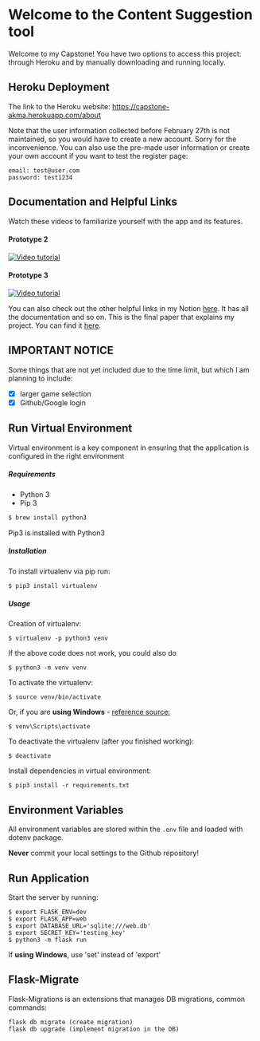 # Welcome to the Content Suggestion tool

Welcome to my Capstone! You have two options to access this project: through Heroku and by manually downloading and running locally. 

## Heroku Deployment

The link to the Heroku website: https://capstone-akma.herokuapp.com/about 

Note that the user information collected before February 27th is not maintained, so you would have to create a new account. Sorry for the inconvenience. You can also use the pre-made user information or create your own account if you want to test the register page:

```{python}
email: test@user.com
password: test1234
```
## Documentation and Helpful Links

Watch these videos to familiarize yourself with the app and its features.

#### Prototype 2
[![Video tutorial](https://user-images.githubusercontent.com/47840436/155910621-8e570c0b-5cb3-461f-aaa4-c3945b030668.png)](https://drive.google.com/file/d/1xpgPpe7_YenO-bV89TyrH1irMNF0Gu06/view?usp=sharing "[v0.2] Video tutorial")

#### Prototype 3

[![Video tutorial](https://user-images.githubusercontent.com/47840436/155910386-d385508b-1007-4421-9950-7ba1a4f613aa.png)](https://drive.google.com/file/d/1MEsSbRu7UOULC_42P9sk8FxwKQ7AL1yY/view?usp=sharing "[v0.3] Video tutorial")

You can also check out the other helpful links in my Notion [here](https://akmarzhan.notion.site/Capstone-5d82dfda87854d789d97c13e08cb5f9e). It has all the documentation and so on. This is the final paper that explains my project. You can find it [here](https://drive.google.com/file/d/1zruBliinuT4rVAPfmo9ndoSyDf-stb1B/view?usp=sharing).

## IMPORTANT NOTICE

Some things that are not yet included due to the time limit, but which I am planning to include:

- [x] larger game selection 
- [x] Github/Google login

## Run Virtual Environment

Virtual environment is a key component in ensuring that the application is configured in the right environment

##### Requirements
* Python 3
* Pip 3

```bash
$ brew install python3
```

Pip3 is installed with Python3

##### Installation
To install virtualenv via pip run:
```bash
$ pip3 install virtualenv
```

##### Usage
Creation of virtualenv:

    $ virtualenv -p python3 venv

If the above code does not work, you could also do

    $ python3 -m venv venv

To activate the virtualenv:

    $ source venv/bin/activate

Or, if you are **using Windows** - [reference source:](https://stackoverflow.com/questions/8921188/issue-with-virtualenv-cannot-activate)

    $ venv\Scripts\activate

To deactivate the virtualenv (after you finished working):

    $ deactivate

Install dependencies in virtual environment:

    $ pip3 install -r requirements.txt

## Environment Variables

All environment variables are stored within the `.env` file and loaded with dotenv package.

**Never** commit your local settings to the Github repository!

## Run Application

Start the server by running:

    $ export FLASK_ENV=dev
    $ export FLASK_APP=web
    $ export DATABASE_URL='sqlite:///web.db'
    $ export SECRET_KEY='testing_key'
    $ python3 -m flask run
    
If **using Windows**, use 'set' instead of 'export'

## Flask-Migrate

Flask-Migrations is an extensions that manages DB migrations, common commands:


    flask db migrate (create migration)
    flask db upgrade (implement migration in the DB)


